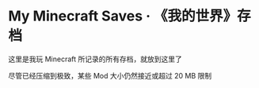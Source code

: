 # My Minecraft Saves · 《我的世界》存档

这里是我玩 Minecraft 所记录的所有存档，就放到这里了

尽管已经压缩到极致，某些 Mod 大小仍然接近或超过 20 MB 限制
